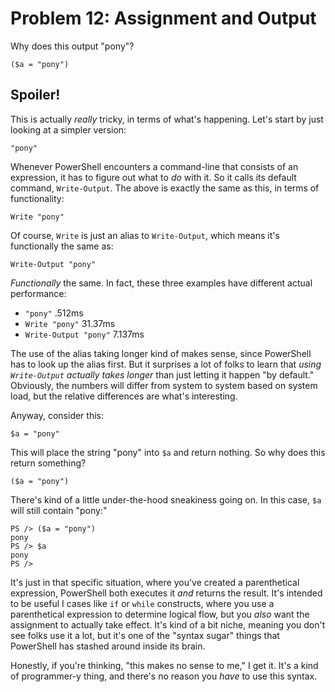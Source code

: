 # Problem 12: Assignment and Output
Why does this output "pony"?

```
($a = "pony")
```

## Spoiler!
This is actually _really_ tricky, in terms of what's happening. Let's start by just looking at a simpler version:

```
"pony"
```

Whenever PowerShell encounters a command-line that consists of an expression, it has to figure out what to _do_ with it. So it calls its default command, `Write-Output`. The above is exactly the same as this, in terms of functionality:

```
Write "pony"
```

Of course, `Write` is just an alias to `Write-Output`, which means it's functionally the same as:

```
Write-Output "pony"
```

_Functionally_ the same. In fact, these three examples have different actual performance:

* `"pony"` .512ms
* `Write "pony"` 31.37ms
* `Write-Output "pony"` 7.137ms

The use of the alias taking longer kind of makes sense, since PowerShell has to look up the alias first. But it surprises a lot of folks to learn that _using `Write-Output` actually takes longer_ than just letting it happen "by default." Obviously, the numbers will differ from system to system based on system load, but the relative differences are what's interesting.

Anyway, consider this:

```
$a = "pony"
```

This will place the string "pony" into `$a` and return nothing. So why does this return something?

```
($a = "pony")
```

There's kind of a little under-the-hood sneakiness going on. In this case, `$a` will still contain "pony:"

```
PS /> ($a = "pony")                                                             
pony
PS /> $a                                                                        
pony
PS /> 
```

It's just in that specific situation, where you've created a parenthetical expression, PowerShell both executes it _and_ returns the result. It's intended to be useful I cases like `if` or `while` constructs, where you use a parenthetical expression to determine logical flow, but you _also_ want the assignment to actually take effect. It's kind of a bit niche, meaning you don't see folks use it a lot, but it's one of the "syntax sugar" things that PowerShell has stashed around inside its brain.

Honestly, if you're thinking, "this makes no sense to me," I get it. It's a kind of programmer-y thing, and there's no reason you _have_ to use this syntax.

